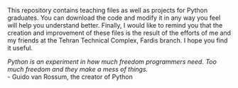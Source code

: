 This repository contains teaching files as well as  projects for Python graduates. You can download the code and modify it in any way you feel will help you understand better. Finally, I would like to remind you that the creation and improvement of these files is the result of the efforts of me and my friends at the Tehran Technical Complex, Fardis branch. I hope you find it useful.


*Python is an experiment in how much freedom programmers need. Too much freedom and they make a mess of things.* <br>   - Guido van Rossum, the creator of Python